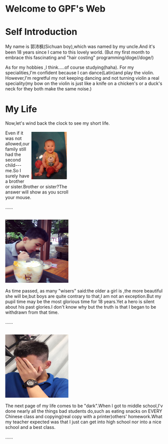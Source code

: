 
<h1> Welcome to GPF's Web
<h1>Self Introduction</h1>
<p>My name is 郭沛枫(Sichuan boy),which was named by my uncle.And it's been 18 years since I came to this lovely world.
(But my first month to embrace this fascinating and "hair costing" programming/doge//doge/)</p>
<p>As for my hobbies ,I think.....of course studying(haha). For my specialities,I'm confident because I can dance(Latin)and play the violin.
 However,I'm regretful my not keeping dancing and not turning violin a real speciality(my bow on the violin is just like a knife on a chicken's or a duck's neck for they both make the same noise.)</p>
<h1> My Life </h1>
<p>Now,let's wind back the clock to see my short life.</p>

<p style="width:200px;">
    <img src="1.jpg" align="right" "width="150" height="150" hspace="5" vspace="5" >         
    Even if it was not allowed,our family still had the second child---me.So I surely have a brother or sister.Brother or sister?The answer will show as you scroll your mouse.
</p>

<p>......</p>
<p></p><br>

<img src="2.jpg" width="200" height="200">
<p>As time passed, as many "wisers" said:the older a girl is ,the more beautiful she will be,but boys are quite contrary to that,I am not an exception.But my pupil time may be the most glorious time for 18 years.Yet a hero is silent about his past glories.I don't know why but the truth is that I began to be withdrawn from that time.</p>

<p>......</p>
<p></p><br>

<img src="3.jpg" width="200" height="200">
<p>The next page of my life comes to be "dark".When I got to middle school,I'v done nearly all the things bad students do,such as eating snacks on EVERY Chinese class and copying(real copy with a printer)others' homework.What my teacher expected was that I just can get into high school nor into a nice school and a best class.</p>

<p>......</p>
<p></p><br>


